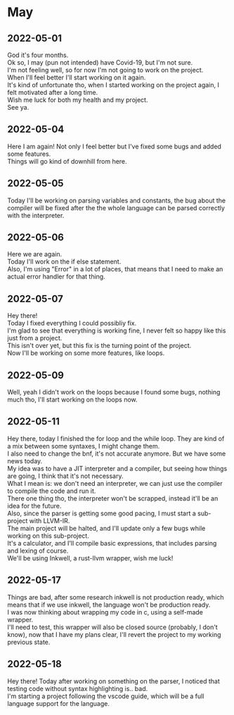 # May

## 2022-05-01

God it's four months.  
Ok so, I may (pun not intended) have Covid-19, but I'm not sure.  
I'm not feeling well, so for now I'm not going to work on the project.  
When I'll feel better I'll start working on it again.  
It's kind of unfortunate tho, when I started working on the project again, I felt motivated after a long time.  
Wish me luck for both my health and my project.  
See ya.

## 2022-05-04

Here I am again! Not only I feel better but I've fixed some bugs and added some features.  
Things will go kind of downhill from here.

## 2022-05-05

Today I'll be working on parsing variables and constants, the bug about the compiler will be fixed after the
the whole language can be parsed correctly with the interpreter.

## 2022-05-06

Here we are again.  
Today I'll work on the if else statement.  
Also, I'm using "Error" in a lot of places, that means that I need to make an
actual error handler for that thing.

## 2022-05-07

Hey there!  
Today I fixed everything I could possibliy fix.  
I'm glad to see that everything is working fine, I never felt so happy like this just from a project.  
This isn't over yet, but this fix is the turning point of the project.  
Now I'll be working on some more features, like loops.

## 2022-05-09

Well, yeah I didn't work on the loops because I found some bugs, nothing much tho, I'll start working on the loops now.

## 2022-05-11

Hey there, today I finished the for loop and the while loop. They are kind of a mix between some syntaxes, I might change them.  
I also need to change the bnf, it's not accurate anymore. But we have some news today.  
My idea was to have a JIT interpreter and a compiler, but seeing how things are going, I think that it's not necessary.  
What I mean is: we don't need an interpreter, we can just use the compiler to compile the code and run it.  
There one thing tho, the interpreter won't be scrapped, instead it'll be an idea for the future.  
Also, since the parser is getting some good pacing, I must start a sub-project with LLVM-IR.  
The main project will be halted, and I'll update only a few bugs while working on this sub-project.  
It's a calculator, and I'll compile basic expressions, that includes parsing and lexing of course.  
We'll be using Inkwell, a rust-llvm wrapper, wish me luck!

## 2022-05-17

Things are bad, after some research inkwell is not production ready, which means that if we use inkwell, the language won't be production ready.  
I was now thinking about wrapping my code in c, using a self-made wrapper.  
I'll need to test, this wrapper will also be closed source (probably, I don't know), now that I have my plans clear, I'll revert the project to my working previous state.

## 2022-05-18

Hey there! Today after working on something on the parser, I noticed that testing code without syntax highlighting is.. bad.  
I'm starting a project following the vscode guide, which will be a full language support for the language.
